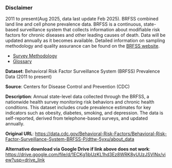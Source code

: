### Disclaimer
2011 to present(Aug 2025, data last update Feb 2025). BRFSS combined land line and cell phone prevalence data. BRFSS is a continuous, state-based surveillance system that collects information about modifiable risk factors for chronic diseases and other leading causes of death. Data will be updated annually as it becomes available. Detailed information on sampling methodology and quality assurance can be found on the [BRFSS website](http://www.cdc.gov/brfss). 
* [Survey Methodology](http://www.cdc.gov/brfss/factsheets/pdf/DBS_BRFSS_survey.pdf) 
* [Glossary](https://data.cdc.gov/Behavioral-Risk-Factors/Behavioral-Risk-Factor-Surveillance-System-BRFSS-H/iuq5-y9ct)

**Dataset**: Behavioral Risk Factor Surveillance System (BRFSS) Prevalence Data (2011 to present)

**Source**: Centers for Disease Control and Prevention (CDC)

**Description**: Annual state-level data collected through the BRFSS, a nationwide health survey monitoring risk behaviors and chronic health conditions. This dataset includes crude prevalence estimates for key indicators such as obesity, diabetes, smoking, and depression. The data is self-reported, derived from telephone-based surveys, and updated annually.

**Original URL**: https://data.cdc.gov/Behavioral-Risk-Factors/Behavioral-Risk-Factor-Surveillance-System-BRFSS-P/dttw-5yxu/about_data 

**Alternative download via Google Drive if link above does not work**: https://drive.google.com/file/d/1ECKg1ibUzKL1hd3Ez8WRK8yUUzJSVINx/view?usp=drive_link 
